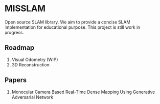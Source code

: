# MISSLAM

Open source SLAM  library. We aim to provide a concise SLAM implementation for educational purpose. This project is still work in progress.

## Roadmap

1. Visual Odometry (WIP)
2. 3D Reconstruction

## Papers
1. Monocular Camera Based Real-Time Dense Mapping Using Generative Adversarial Network

